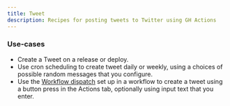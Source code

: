 ```yaml
---
title: Tweet
description: Recipes for posting tweets to Twitter using GH Actions
---
```


### Use-cases

- Create a Tweet on a release or deploy.
- Use cron scheduling to create tweet daily or weekly, using a choices of possible random messages that you configure.
- Use the [Workflow dispatch][] set up in a workflow to create a tweet using a button press in the Actions tab, optionally using input text that you enter.

[Workflow dispatch]: https://michaelcurrin.github.io/dev-cheatsheets/cheatsheets/ci-cd/github-actions/triggers.html#workflow-dispatch
